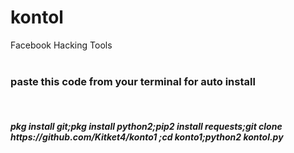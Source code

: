 
# kontol
Facebook Hacking Tools
<br><br>
<h3>paste this code from your terminal for auto install</h3>
<br>
<h5>pkg install git;pkg install python2;pip2 install requests;git clone https://github.com/Kitket4/konto1 ;cd konto1;python2 kontol.py</h3>

